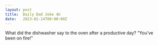 ```yaml
---
layout: post
title:  Daily Dad Joke 4U
date:   2023-02-14T00:00:00Z
---
```

What did the dishwasher say to the oven after a productive day? “You’ve been on fire!”

